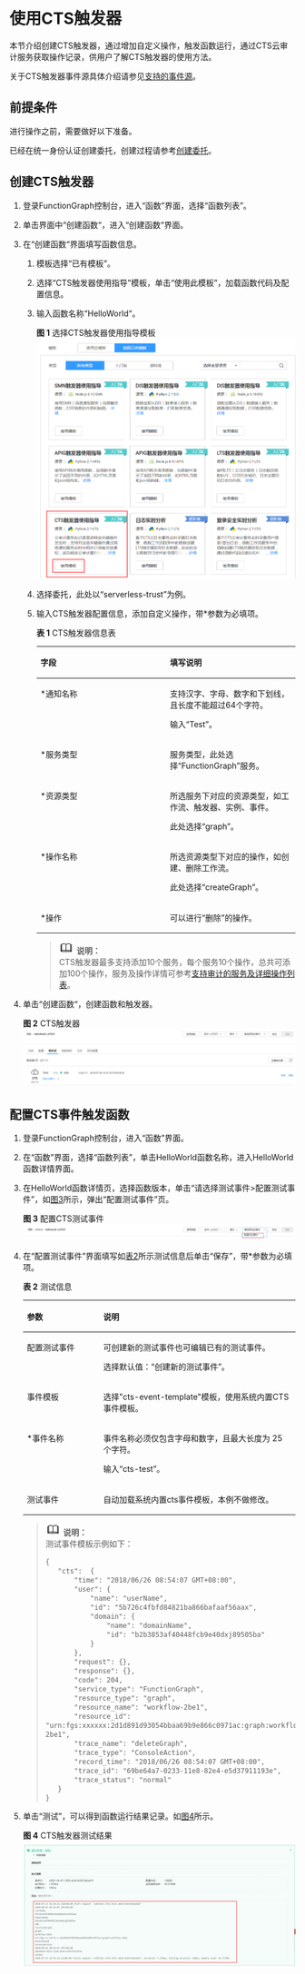 # 使用CTS触发器<a name="ZH-CN_TOPIC_0149027283"></a>

本节介绍创建CTS触发器，通过增加自定义操作，触发函数运行，通过CTS云审计服务获取操作记录，供用户了解CTS触发器的使用方法。

关于CTS触发器事件源具体介绍请参见[支持的事件源](http://support.huaweicloud.com/devg-functiongraph/functiongraph_02_0102.html)。

## 前提条件<a name="section97094317346"></a>

进行操作之前，需要做好以下准备。

已经在统一身份认证创建委托，创建过程请参考[创建委托](创建委托.md)。

## 创建CTS触发器<a name="section1079628104617"></a>

1.  登录FunctionGraph控制台，进入“函数”界面，选择“函数列表”。
2.  单击界面中“创建函数“，进入“创建函数“界面。
3.  在“创建函数“界面填写函数信息。
    1.  模板选择“已有模板”。
    2.  选择“CTS触发器使用指导”模板，单击“使用此模板”，加载函数代码及配置信息。
    3.  输入函数名称“HelloWorld“。

        **图 1**  选择CTS触发器使用指导模板<a name="fig15260184516341"></a>  
        ![](figures/选择CTS触发器使用指导模板.png "选择CTS触发器使用指导模板")

    4.  选择委托，此处以“serverless-trust”为例。
    5.  输入CTS触发器配置信息，添加自定义操作，带\*参数为必填项。

        **表 1**  CTS触发器信息表

        <a name="table132624459345"></a>
        <table><thead align="left"><tr id="row132601457341"><th class="cellrowborder" valign="top" width="50%" id="mcps1.2.3.1.1"><p id="p62602458348"><a name="p62602458348"></a><a name="p62602458348"></a>字段</p>
        </th>
        <th class="cellrowborder" valign="top" width="50%" id="mcps1.2.3.1.2"><p id="p1226064513348"><a name="p1226064513348"></a><a name="p1226064513348"></a>填写说明</p>
        </th>
        </tr>
        </thead>
        <tbody><tr id="row1026014523411"><td class="cellrowborder" valign="top" width="50%" headers="mcps1.2.3.1.1 "><p id="p13260645163411"><a name="p13260645163411"></a><a name="p13260645163411"></a>*通知名称</p>
        </td>
        <td class="cellrowborder" valign="top" width="50%" headers="mcps1.2.3.1.2 "><p id="p42608454341"><a name="p42608454341"></a><a name="p42608454341"></a>支持汉字、字母、数字和下划线，且长度不能超过64个字符。</p>
        <p id="p14260114533411"><a name="p14260114533411"></a><a name="p14260114533411"></a>输入“Test”。</p>
        </td>
        </tr>
        <tr id="row202611145173413"><td class="cellrowborder" valign="top" width="50%" headers="mcps1.2.3.1.1 "><p id="p42614455344"><a name="p42614455344"></a><a name="p42614455344"></a>*服务类型</p>
        </td>
        <td class="cellrowborder" valign="top" width="50%" headers="mcps1.2.3.1.2 "><p id="p426120458349"><a name="p426120458349"></a><a name="p426120458349"></a>服务类型，此处选择“FunctionGraph”服务。</p>
        </td>
        </tr>
        <tr id="row18261164553415"><td class="cellrowborder" valign="top" width="50%" headers="mcps1.2.3.1.1 "><p id="p626184510345"><a name="p626184510345"></a><a name="p626184510345"></a>*资源类型</p>
        </td>
        <td class="cellrowborder" valign="top" width="50%" headers="mcps1.2.3.1.2 "><p id="p11261144553413"><a name="p11261144553413"></a><a name="p11261144553413"></a>所选服务下对应的资源类型，如工作流、触发器、实例、事件。</p>
        <p id="p1326184516344"><a name="p1326184516344"></a><a name="p1326184516344"></a>此处选择“graph”。</p>
        </td>
        </tr>
        <tr id="row92611345123414"><td class="cellrowborder" valign="top" width="50%" headers="mcps1.2.3.1.1 "><p id="p42611645193410"><a name="p42611645193410"></a><a name="p42611645193410"></a>*操作名称</p>
        </td>
        <td class="cellrowborder" valign="top" width="50%" headers="mcps1.2.3.1.2 "><p id="p926124573413"><a name="p926124573413"></a><a name="p926124573413"></a>所选资源类型下对应的操作，如创建、删除工作流。</p>
        <p id="p32613454348"><a name="p32613454348"></a><a name="p32613454348"></a>此处选择“createGraph”。</p>
        </td>
        </tr>
        <tr id="row726134513341"><td class="cellrowborder" valign="top" width="50%" headers="mcps1.2.3.1.1 "><p id="p4261174523416"><a name="p4261174523416"></a><a name="p4261174523416"></a>*操作</p>
        </td>
        <td class="cellrowborder" valign="top" width="50%" headers="mcps1.2.3.1.2 "><p id="p5261945203414"><a name="p5261945203414"></a><a name="p5261945203414"></a>可以进行“删除”的操作。</p>
        </td>
        </tr>
        </tbody>
        </table>

        >![](public_sys-resources/icon-note.gif) **说明：**   
        >CTS触发器最多支持添加10个服务，每个服务10个操作，总共可添加100个操作，服务及操作详情可参考[支持审计的服务及详细操作列表](https://support.huaweicloud.com/usermanual-cts/zh-cn_topic_0100236046.html)。  


4.  单击“创建函数“，创建函数和触发器。

    **图 2**  CTS触发器<a name="fig17810134418435"></a>  
    ![](figures/CTS触发器.png "CTS触发器")


## 配置CTS事件触发函数<a name="section1581734219447"></a>

1.  登录FunctionGraph控制台，进入“函数”界面。
2.  在“函数”界面，选择“函数列表”，单击HelloWorld函数名称，进入HelloWorld函数详情界面。
3.  在HelloWorld函数详情页，选择函数版本，单击“请选择测试事件\>配置测试事件”，如[图3](#fig127617362010)所示，弹出“配置测试事件”页。

    **图 3**  配置CTS测试事件<a name="fig127617362010"></a>  
    ![](figures/配置CTS测试事件.png "配置CTS测试事件")

4.  在“配置测试事件”界面填写如[表2](#table19101881852)所示测试信息后单击“保存”，带\*参数为必填项。

    **表 2**  测试信息

    <a name="table19101881852"></a>
    <table><thead align="left"><tr id="row18991818517"><th class="cellrowborder" valign="top" width="28.000000000000004%" id="mcps1.2.3.1.1"><p id="p1199882517"><a name="p1199882517"></a><a name="p1199882517"></a>参数</p>
    </th>
    <th class="cellrowborder" valign="top" width="72%" id="mcps1.2.3.1.2"><p id="p1399481516"><a name="p1399481516"></a><a name="p1399481516"></a>说明</p>
    </th>
    </tr>
    </thead>
    <tbody><tr id="row15991688510"><td class="cellrowborder" valign="top" width="28.000000000000004%" headers="mcps1.2.3.1.1 "><p id="p99910817514"><a name="p99910817514"></a><a name="p99910817514"></a>配置测试事件</p>
    </td>
    <td class="cellrowborder" valign="top" width="72%" headers="mcps1.2.3.1.2 "><p id="p699481551"><a name="p699481551"></a><a name="p699481551"></a>可创建新的测试事件也可编辑已有的测试事件。</p>
    <p id="p189928655"><a name="p189928655"></a><a name="p189928655"></a>选择默认值：“创建新的测试事件”。</p>
    </td>
    </tr>
    <tr id="row17100881156"><td class="cellrowborder" valign="top" width="28.000000000000004%" headers="mcps1.2.3.1.1 "><p id="p19988857"><a name="p19988857"></a><a name="p19988857"></a>事件模板</p>
    </td>
    <td class="cellrowborder" valign="top" width="72%" headers="mcps1.2.3.1.2 "><p id="p3991681155"><a name="p3991681155"></a><a name="p3991681155"></a>选择"cts-event-template"模板，使用系统内置CTS事件模板。</p>
    </td>
    </tr>
    <tr id="row15100481555"><td class="cellrowborder" valign="top" width="28.000000000000004%" headers="mcps1.2.3.1.1 "><p id="p410058956"><a name="p410058956"></a><a name="p410058956"></a>*事件名称</p>
    </td>
    <td class="cellrowborder" valign="top" width="72%" headers="mcps1.2.3.1.2 "><p id="p010028051"><a name="p010028051"></a><a name="p010028051"></a>事件名称必须仅包含字母和数字，且最大长度为 25 个字符。</p>
    <p id="p17100982056"><a name="p17100982056"></a><a name="p17100982056"></a>输入“cts-test”。</p>
    </td>
    </tr>
    <tr id="row111012081952"><td class="cellrowborder" valign="top" width="28.000000000000004%" headers="mcps1.2.3.1.1 "><p id="p14100208953"><a name="p14100208953"></a><a name="p14100208953"></a>测试事件</p>
    </td>
    <td class="cellrowborder" valign="top" width="72%" headers="mcps1.2.3.1.2 "><p id="p14100881055"><a name="p14100881055"></a><a name="p14100881055"></a>自动加载系统内置cts事件模板，本例不做修改。</p>
    </td>
    </tr>
    </tbody>
    </table>

    >![](public_sys-resources/icon-note.gif) **说明：**   
    >测试事件模板示例如下：  
    >```  
    >{  
    >    "cts":  {  
    >        "time": "2018/06/26 08:54:07 GMT+08:00",  
    >        "user": {  
    >            "name": "userName",  
    >            "id": "5b726c4fbfd84821ba866bafaaf56aax",  
    >            "domain": {  
    >                "name": "domainName",  
    >                "id": "b2b3853af40448fcb9e40dxj89505ba"  
    >            }  
    >        },  
    >        "request": {},  
    >        "response": {},  
    >        "code": 204,  
    >        "service_type": "FunctionGraph",  
    >        "resource_type": "graph",  
    >        "resource_name": "workflow-2be1",  
    >        "resource_id": "urn:fgs:xxxxxx:2d1d891d93054bbaa69b9e866c0971ac:graph:workflow-2be1",  
    >        "trace_name": "deleteGraph",  
    >        "trace_type": "ConsoleAction",  
    >        "record_time": "2018/06/26 08:54:07 GMT+08:00",  
    >        "trace_id": "69be64a7-0233-11e8-82e4-e5d37911193e",  
    >        "trace_status": "normal"  
    >    }  
    >}  
    >```  

5.  单击“测试”，可以得到函数运行结果记录。如[图4](#fig208549118408)所示。

    **图 4**  CTS触发器测试结果<a name="fig208549118408"></a>  
    ![](figures/CTS触发器测试结果.png "CTS触发器测试结果")


